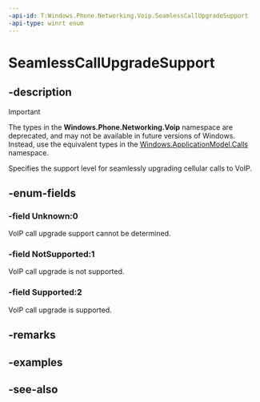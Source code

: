 ```yaml
---
-api-id: T:Windows.Phone.Networking.Voip.SeamlessCallUpgradeSupport
-api-type: winrt enum
---
```


<!-- Enumeration syntax
public enum Windows.Phone.Networking.Voip.SeamlessCallUpgradeSupport : int
-->

# SeamlessCallUpgradeSupport

## -description

> [!IMPORTANT]
> The types in the **Windows.Phone.Networking.Voip** namespace are deprecated, and may not be available in future versions of Windows. Instead, use the equivalent types in the [Windows.ApplicationModel.Calls](/uwp/api/windows.applicationmodel.calls) namespace.

Specifies the support level for seamlessly upgrading cellular calls to VoIP.

## -enum-fields

### -field Unknown:0
VoIP call upgrade support cannot be determined.

### -field NotSupported:1
VoIP call upgrade is not supported.

### -field Supported:2
VoIP call upgrade is supported.

## -remarks

## -examples

## -see-also
